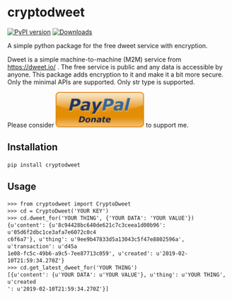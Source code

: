 # cryptodweet
[![PyPI version](https://badge.fury.io/py/cryptodweet.svg)](https://badge.fury.io/py/cryptodweet) [![Downloads](https://pepy.tech/badge/cryptodweet)](https://pepy.tech/project/cryptodweet)

A simple python package for the free dweet service with encryption.

Dweet is a simple machine-to-machine (M2M) service from https://dweet.io/ .
The free service is public and any data is accessible by anyone.
This package adds encryption to it and make it a bit more secure.
Only the minimal APIs are supported.
Only str type is supported.

Please consider [![Paypal Donate](https://github.com/jacklinquan/images/blob/master/paypal_donate_button_200x80.png)](https://www.paypal.me/jacklinquan) to support me.

## Installation
`pip install cryptodweet`

## Usage
```
>>> from cryptodweet import CryptoDweet
>>> cd = CryptoDweet('YOUR KEY')
>>> cd.dweet_for('YOUR THING', {'YOUR DATA': 'YOUR VALUE'})
{u'content': {u'8c94428bc640de621c7c3ceea1d00b96': u'05d6f2dbc1ce3afa7e6072c0c4
c6f6a7'}, u'thing': u'9ee9b47833d5a13043c5f47e8802596a', u'transaction': u'd45a
1e08-fc5c-49b6-a9c5-7ee87713c059', u'created': u'2019-02-10T21:59:34.270Z'}
>>> cd.get_latest_dweet_for('YOUR THING')
[{u'content': {u'YOUR DATA': u'YOUR VALUE'}, u'thing': u'YOUR THING', u'created
': u'2019-02-10T21:59:34.270Z'}]
```
